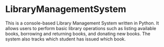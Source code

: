 # LibraryManagementSystem
This is a console-based Library Management System written in Python. It allows users to perform basic library operations such as listing available books, borrowing and returning books, and donating new books. The system also tracks which student has issued which book.
